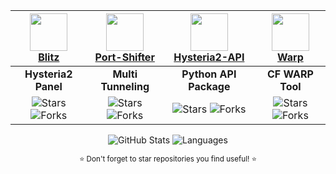 
<div align="center">

|[<img src="https://img.icons8.com/?id=5rjf4RBWzzU4&format=png" width="60" height="60"/><br>**Blitz**](https://github.com/ReturnFI/Blitz)|[<img src="https://img.icons8.com/?id=XVpEAJGnE7YY&format=png" width="60" height="60"/><br>**Port-Shifter**](https://github.com/ReturnFI/Port-Shifter)|[<img src="https://img.icons8.com/?id=Oz14KBnT7lnn&format=png" width="60" height="60"/><br>**Hysteria2-API**](https://github.com/ReturnFI/Hysteria2-API)|[<img src="https://img.icons8.com/?id=13682&format=png" width="60" height="60"/><br>**Warp**](https://github.com/ReturnFI/Warp)|
|:---:|:---:|:---:|:---:|
|**Hysteria2 Panel**|**Multi Tunneling**|**Python API Package**|**CF WARP Tool**|
|![Stars](https://img.shields.io/github/stars/ReturnFI/Blitz?style=flat&labelColor=1f2937&color=3776AB) ![Forks](https://img.shields.io/github/forks/ReturnFI/Blitz?style=flat&labelColor=1f2937&color=3776AB)|![Stars](https://img.shields.io/github/stars/ReturnFI/Port-Shifter?style=flat&labelColor=1f2937&color=4EAA25) ![Forks](https://img.shields.io/github/forks/ReturnFI/Port-Shifter?style=flat&labelColor=1f2937&color=4EAA25)|![Stars](https://img.shields.io/github/stars/ReturnFI/Hysteria2-API?style=flat&labelColor=1f2937&color=3776AB) ![Forks](https://img.shields.io/github/forks/ReturnFI/Hysteria2-API?style=flat&labelColor=1f2937&color=3776AB)|![Stars](https://img.shields.io/github/stars/ReturnFI/Warp?style=flat&labelColor=1f2937&color=4EAA25) ![Forks](https://img.shields.io/github/forks/ReturnFI/Warp?style=flat&labelColor=1f2937&color=4EAA25)|

</div>

<div align="center">
  
  <img src="https://github-readme-stats.vercel.app/api?username=ReturnFI&show_icons=true&hide_rank=true&hide_border=true&count_private=true&hide=prs&theme=radical&bg_color=1f2937&text_color=f3f4f6&icon_color=ff79c6&title_color=bd93f9" alt="GitHub Stats" />
  
  <img src="https://github-readme-stats.vercel.app/api/top-langs/?username=ReturnFI&layout=compact&hide_border=false&theme=radical&bg_color=1f2937&text_color=f3f4f6&icon_color=ff79c6&title_color=bd93f9" alt="Languages" />
  
</div>

<div align="center">
  
<sub>⭐ Don't forget to star repositories you find useful! ⭐</sub>
</div>

